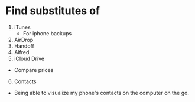 # Find substitutes of
1. iTunes
    - For iphone backups
2. AirDrop
3. Handoff
4. Alfred
5. iCloud Drive
 - Compare prices
6. Contacts
 - Being able to visualize my phone's contacts on the computer on the go.
